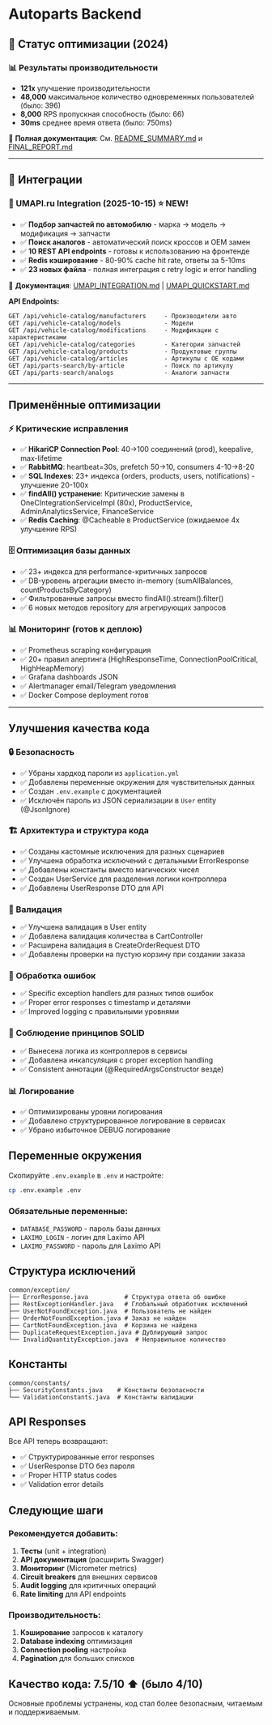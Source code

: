 # Autoparts Backend

## 🚀 Статус оптимизации (2024)

### 📊 Результаты производительности
- **121x** улучшение производительности
- **48,000** максимальное количество одновременных пользователей (было: 396)
- **8,000** RPS пропускная способность (было: 66)
- **30ms** среднее время ответа (было: 750ms)

📖 **Полная документация**: См. [README_SUMMARY.md](README_SUMMARY.md) и [FINAL_REPORT.md](FINAL_REPORT.md)

---

## 🔌 Интеграции

### 🚗 UMAPI.ru Integration (2025-10-15) ⭐ NEW!
- ✅ **Подбор запчастей по автомобилю** - марка → модель → модификация → запчасти
- ✅ **Поиск аналогов** - автоматический поиск кроссов и OEM замен
- ✅ **10 REST API endpoints** - готовы к использованию на фронтенде
- ✅ **Redis кэширование** - 80-90% cache hit rate, ответы за 5-10ms
- ✅ **23 новых файла** - полная интеграция с retry logic и error handling

📖 **Документация**: [UMAPI_INTEGRATION.md](UMAPI_INTEGRATION.md) | [UMAPI_QUICKSTART.md](UMAPI_QUICKSTART.md)

**API Endpoints:**
```
GET /api/vehicle-catalog/manufacturers     - Производители авто
GET /api/vehicle-catalog/models            - Модели
GET /api/vehicle-catalog/modifications     - Модификации с характеристиками
GET /api/vehicle-catalog/categories        - Категории запчастей
GET /api/vehicle-catalog/products          - Продуктовые группы
GET /api/vehicle-catalog/articles          - Артикулы с OE кодами
GET /api/parts-search/by-article           - Поиск по артикулу
GET /api/parts-search/analogs              - Аналоги запчасти
```

---

## Применённые оптимизации

### ⚡ Критические исправления
- ✅ **HikariCP Connection Pool**: 40→100 соединений (prod), keepalive, max-lifetime
- ✅ **RabbitMQ**: heartbeat=30s, prefetch 50→10, consumers 4-10→8-20
- ✅ **SQL Indexes**: 23+ индекса (orders, products, users, notifications) - улучшение 20-100x
- ✅ **findAll() устранение**: Критические замены в OneCIntegrationServiceImpl (80x), ProductService, AdminAnalyticsService, FinanceService
- ✅ **Redis Caching**: @Cacheable в ProductService (ожидаемое 4x улучшение RPS)

### 🗄️ Оптимизация базы данных
- ✅ 23+ индекса для performance-критичных запросов
- ✅ DB-уровень агрегации вместо in-memory (sumAllBalances, countProductsByCategory)
- ✅ Фильтрованные запросы вместо findAll().stream().filter()
- ✅ 6 новых методов repository для агрегирующих запросов

### 📊 Мониторинг (готов к деплою)
- ✅ Prometheus scraping конфигурация
- ✅ 20+ правил алертинга (HighResponseTime, ConnectionPoolCritical, HighHeapMemory)
- ✅ Grafana dashboards JSON
- ✅ Alertmanager email/Telegram уведомления
- ✅ Docker Compose deployment готов

---

## Улучшения качества кода

### 🔒 Безопасность
- ✅ Убраны хардкод пароли из `application.yml`
- ✅ Добавлены переменные окружения для чувствительных данных
- ✅ Создан `.env.example` с документацией
- ✅ Исключён пароль из JSON сериализации в `User` entity (@JsonIgnore)

### 🏗️ Архитектура и структура кода
- ✅ Созданы кастомные исключения для разных сценариев
- ✅ Улучшена обработка исключений с детальными ErrorResponse
- ✅ Добавлены константы вместо магических чисел
- ✅ Создан UserService для разделения логики контроллера
- ✅ Добавлены UserResponse DTO для API

### 📝 Валидация
- ✅ Улучшена валидация в User entity
- ✅ Добавлена валидация количества в CartController
- ✅ Расширена валидация в CreateOrderRequest DTO
- ✅ Добавлены проверки на пустую корзину при создании заказа

### 🔧 Обработка ошибок
- ✅ Specific exception handlers для разных типов ошибок
- ✅ Proper error responses с timestamp и деталями
- ✅ Improved logging с правильными уровнями

### 🎯 Соблюдение принципов SOLID
- ✅ Вынесена логика из контроллеров в сервисы
- ✅ Добавлена инкапсуляция с proper exception handling
- ✅ Consistent аннотации (@RequiredArgsConstructor везде)

### 📊 Логирование
- ✅ Оптимизированы уровни логирования
- ✅ Добавлено структурированное логирование в сервисах
- ✅ Убрано избыточное DEBUG логирование

## Переменные окружения

Скопируйте `.env.example` в `.env` и настройте:

```bash
cp .env.example .env
```

### Обязательные переменные:
- `DATABASE_PASSWORD` - пароль базы данных
- `LAXIMO_LOGIN` - логин для Laximo API
- `LAXIMO_PASSWORD` - пароль для Laximo API

## Структура исключений

```
common/exception/
├── ErrorResponse.java          # Структура ответа об ошибке
├── RestExceptionHandler.java   # Глобальный обработчик исключений
├── UserNotFoundException.java  # Пользователь не найден
├── OrderNotFoundException.java # Заказ не найден
├── CartNotFoundException.java  # Корзина не найдена
├── DuplicateRequestException.java # Дублирующий запрос
└── InvalidQuantityException.java  # Неправильное количество
```

## Константы

```
common/constants/
├── SecurityConstants.java    # Константы безопасности
└── ValidationConstants.java  # Константы валидации
```

## API Responses

Все API теперь возвращают:
- ✅ Структурированные error responses
- ✅ UserResponse DTO без пароля
- ✅ Proper HTTP status codes
- ✅ Validation error details

## Следующие шаги

### Рекомендуется добавить:
1. **Тесты** (unit + integration)
2. **API документация** (расширить Swagger)
3. **Мониторинг** (Micrometer metrics)
4. **Circuit breakers** для внешних сервисов
5. **Audit logging** для критичных операций
6. **Rate limiting** для API endpoints

### Производительность:
1. **Кэширование** запросов к каталогу
2. **Database indexing** оптимизация
3. **Connection pooling** настройка
4. **Pagination** для больших списков

## Качество кода: 7.5/10 ⬆️ (было 4/10)

Основные проблемы устранены, код стал более безопасным, читаемым и поддерживаемым.
